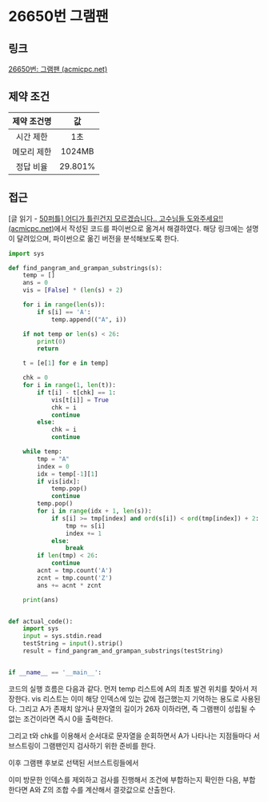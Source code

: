 # 26650번 그램팬

## 링크

[26650번: 그램팬 (acmicpc.net)](https://www.acmicpc.net/problem/26650)

## 제약 조건

| 제약 조건명 |   값    |
| :---------: | :-----: |
|  시간 제한  |   1초   |
| 메모리 제한 | 1024MB  |
|  정답 비율  | 29.801% |

## 접근

[글 읽기 - [50퍼틀\] 어디가 틀린건지 모르겠습니다.. 고수님들 도와주세요!! (acmicpc.net)](https://www.acmicpc.net/board/view/116959)에서 작성된 코드를 파이썬으로 옮겨서 해결하였다. 해당 링크에는 설명이 달려있으며, 파이썬으로 옮긴 버전을 분석해보도록 한다.

```````python
import sys

def find_pangram_and_grampan_substrings(s):
    temp = []
    ans = 0
    vis = [False] * (len(s) + 2)

    for i in range(len(s)):
        if s[i] == 'A':
            temp.append(("A", i))

    if not temp or len(s) < 26:
        print(0)
        return

    t = [e[1] for e in temp]

    chk = 0
    for i in range(1, len(t)):
        if t[i] - t[chk] == 1:
            vis[t[i]] = True
            chk = i
            continue
        else:
            chk = i
            continue

    while temp:
        tmp = "A"
        index = 0
        idx = temp[-1][1]
        if vis[idx]:
            temp.pop()
            continue
        temp.pop()
        for i in range(idx + 1, len(s)):
            if s[i] >= tmp[index] and ord(s[i]) < ord(tmp[index]) + 2:
                tmp += s[i]
                index += 1
            else:
                break
        if len(tmp) < 26:
            continue
        acnt = tmp.count('A')
        zcnt = tmp.count('Z')
        ans += acnt * zcnt

    print(ans)


def actual_code():
    import sys
    input = sys.stdin.read
    testString = input().strip()
    result = find_pangram_and_grampan_substrings(testString)


if __name__ == '__main__':
```````

코드의 실행 흐름은 다음과 같다. 먼저 temp 리스트에 A의 최초 발견 위치를 찾아서 저장한다. vis 리스트는 이미 해당 인덱스에 있는 값에 접근했는지 기억하는 용도로 사용된다. 그리고 A가 존재치 않거나 문자열의 길이가 26자 이하라면, 즉 그램팬이 성립될 수 없는 조건이라면 즉시 0을 출력한다.

그리고 t와 chk를 이용해서 순서대로 문자열을 순회하면서 A가 나타나는 지점들마다 서브스트링이 그램팬인지 검사하기 위한 준비를 한다.

이후 그램팬 후보로 선택된 서브스트링들에서 

이미 방문한 인덱스를 제외하고 검사를 진행해서 조건에 부합하는지 확인한 다음, 부합한다면 A와 Z의 조합 수를 계산해서 결괏값으로 산출한다.